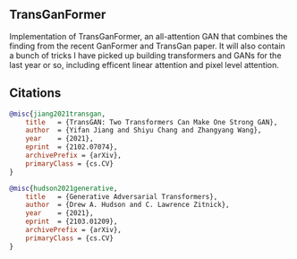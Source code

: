 ## TransGanFormer

Implementation of TransGanFormer, an all-attention GAN that combines the finding from the recent GanFormer and TransGan paper. It will also contain a bunch of tricks I have picked up building transformers and GANs for the last year or so, including efficent linear attention and pixel level attention.

## Citations

```bibtex
@misc{jiang2021transgan,
    title   = {TransGAN: Two Transformers Can Make One Strong GAN}, 
    author  = {Yifan Jiang and Shiyu Chang and Zhangyang Wang},
    year    = {2021},
    eprint  = {2102.07074},
    archivePrefix = {arXiv},
    primaryClass = {cs.CV}
}
```

```bibtex
@misc{hudson2021generative,
    title   = {Generative Adversarial Transformers}, 
    author  = {Drew A. Hudson and C. Lawrence Zitnick},
    year    = {2021},
    eprint  = {2103.01209},
    archivePrefix = {arXiv},
    primaryClass = {cs.CV}
}
```
